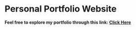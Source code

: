 # Personal Portfolio Website

__Feel free to explore my portfolio through this link: [Click Here](https://khaled-j-portfolio.vercel.app/)__
